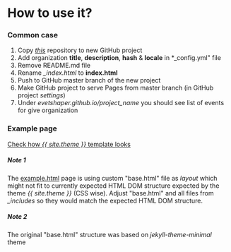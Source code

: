 # How to use it?

### Common case
1. Copy [*this*](https://github.com/eventshaper/events-list) repository to new GitHub project
2. Add organization **title**, **description**, **hash** & **locale** in *_config.yml" file
3. Remove README.md file
4. Rename *_index.html* to **index.html**
5. Push to GitHub master branch of the new project
6. Make GitHub project to serve Pages from master branch (in GitHub project *settings*)
7. Under *evetshaper.github.io/project_name* you should see list of events for give organization


### Example page
[Check how *{{ site.theme }}* template looks](example.html)


##### Note 1
The [example.html](example.html) page is using custom "base.html" file as *layout* which might not fit to currently expected HTML DOM structure expected by the theme *{{ site.theme }}* (CSS wise).
Adjust "base.html" and all files from *_includes* so they would match the expected HTML DOM structure.

##### Note 2
The original "base.html" structure was based on *jekyll-theme-minimal* theme
